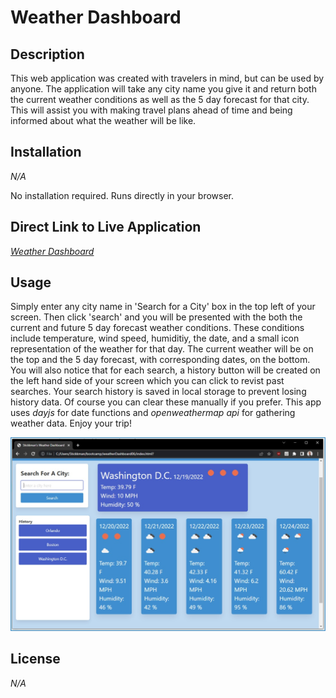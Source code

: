 # Weather Dashboard



## Description

This web application was created with travelers in mind, but can be used by anyone.  The application will take any city name you give it and return both the current weather conditions as well as the 5 day forecast for that city.  This will assist you with making travel plans ahead of time and being informed about what the weather will be like.   

## Installation

*N/A*

No installation required.  Runs directly in your browser. 

## Direct Link to Live Application

[*Weather Dashboard*](https://stickkman.github.io/weatherDashboard06/)


## Usage

Simply enter any city name in 'Search for a City' box in the top left of your screen.  Then click 'search' and you will be presented with the both the current and future 5 day forecast weather conditions.  These conditions include temperature, wind speed, humiditiy, the date, and a small icon representation of the weather for that day.  The current weather will be on the top and the 5 day forecast, with corresponding dates, on the bottom.  You will also notice that for each search, a history button will be created on the left hand side of your screen which you can click to revist past searches.  Your search history is saved in local storage to prevent losing history data.  Of course you can clear these manually if you prefer.  This app uses *dayjs* for date functions and *openweathermap api* for gathering weather data.  Enjoy your trip!   

   
   ![Website Demo Image showing overview of entire website](https://github.com/Stickkman/weatherDashboard06/blob/main/assets/images/screenshot.jpg?raw=true)
   
  
## License

*N/A*